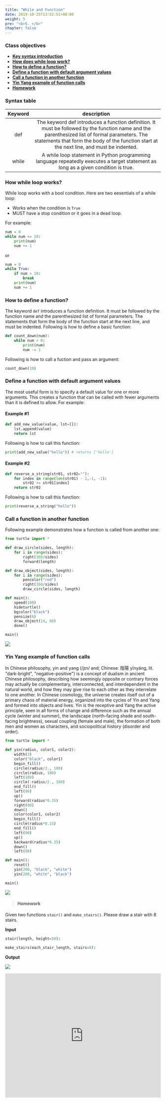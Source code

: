 ```yaml
---
title: "While and Function"
date: 2019-10-25T13:52:51+08:00
weight: 5
pre: "<b>5. </b>"
chapter: false
---
```


### Class objectives
- [**Key syntax introduction**](#syntax-table)
- [**How does while loop work?**](#how-while-loop-works)
- [**How to define a function?**](#how-to-define-a-function)
- [**Define a function with default argument values**](#define-a-function-with-default-argument-values)
- [**Call a function in another function**](#call-a-function-in-another-function)
- [**Yin Yang example of function calls**](#yin-yang-example-of-function-calls)
- [**Homework**](#homework)

### Syntax table

|  <center>Keyword</center>  |  <center>description</center>  |
|:----------|:-------------:|
|  <center>def</center>   | The keyword def introduces a function definition. It must be followed by the function name and the parenthesized list of formal parameters. The statements that form the body of the function start at the next line, and must be indented. |
|  <center>while</center>  | A while loop statement in Python programming language repeatedly executes a target statement as long as a given condition is true. |

### How while loop works?

While loop works with a bool condition. Here are two eesentials of a while loop:

- Works when the condition is `True`
- MUST have a stop condition or it goes in a dead loop.

For example:

```python
num = 0
while num <= 10:
	print(num)
	num += 1
```

or

```python
num = 0
while True:
	if num > 10:
		break
	print(num)
	num += 1
```

### How to define a function?

The keyword `def` introduces a function definition. It must be followed by the function name and the parenthesized list of formal parameters. The statements that form the body of the function start at the next line, and must be indented. Following is how to define a basic function:

```python
def count_down(num):
	while num > 0:
		print(num)
		num -= 1
```

Following is how to call a fuction and pass an argument:

```python
count_down(10)
```

### Define a function with default argument values

The most useful form is to specify a default value for one or more arguments. This creates a function that can be called with fewer arguments than it is defined to allow. For example:

#### Example #1

```python
def add_new_value(value, lst=[]):
	lst.append(value)
	return lst
```

Following is how to call this function:

```python
print(add_new_value("hello")) # returns ['hello']
```

#### Example #2

```python
def reverse_a_string(str01, str02=""):
	for index in range(len(str01) - 1,-1, -1):
		str02 += str01[index]
	return str02
```

Following is how to call this function:

```python
print(reverse_a_string("hello"))
```

### Call a function in another function

Following example demonstrates how a function is called from another one:

```python
from turtle import *

def draw_circle(sides, length):
    for i in range(sides):
        right(360/sides)
        forward(length)

def draw_object(sides, length):
    for i in range(sides):
        pencolor("red")
        right(360/sides)
        draw_circle(sides, length)

def main():
    speed(100)
    hideturtle()
    bgcolor("black")
    pensize(6)
    draw_object(14, 80)
    done()

main()
```

![](/images/turtle/orbid.png)

### Yin Yang example of function calls

In Chinese philosophy, yin and yang (/jɪn/ and; Chinese: 陰陽 yīnyáng, lit. "dark-bright", "negative-positive") is a concept of dualism in ancient Chinese philosophy, describing how seemingly opposite or contrary forces may actually be complementary, interconnected, and interdependent in the natural world, and how they may give rise to each other as they interrelate to one another. In Chinese cosmology, the universe creates itself out of a primary chaos of material energy, organized into the cycles of Yin and Yang and formed into objects and lives. Yin is the receptive and Yang the active principle, seen in all forms of change and difference such as the annual cycle (winter and summer), the landscape (north-facing shade and south-facing brightness), sexual coupling (female and male), the formation of both men and women as characters, and sociopolitical history (disorder and order).

```python
from turtle import *

def yin(radius, color1, color2):
    width(3)
    color("black", color1)
    begin_fill()
    circle(radius/2., 180)
    circle(radius, 180)
    left(180)
    circle(-radius/2., 180)
    end_fill()
    left(90)
    up()
    forward(radius*0.35)
    right(90)
    down()
    color(color1, color2)
    begin_fill()
    circle(radius*0.15)
    end_fill()
    left(90)
    up()
    backward(radius*0.35)
    down()
    left(90)

def main():
    reset()
    yin(200, "black", "white")
    yin(200, "white", "black")

main()
```

![](/images/turtle/yin_yang.png)

> #### Homework

Given two functions `stair()` and `make_stairs()`. Please draw a stair with 8 stairs.

**Input**

```python
stair(length, height=50):

make_stairs(each_stair_length, stairs=8):
```

**Output**

![](/images/turtle/stair.png)

<iframe src="https://trinket.io/embed/python/b9b4074bb7" width="100%" height="400" frameborder="0" marginwidth="0" marginheight="0" allowfullscreen></iframe>